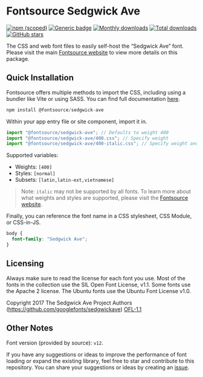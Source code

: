 # Fontsource Sedgwick Ave

[![npm (scoped)](https://img.shields.io/npm/v/@fontsource/sedgwick-ave?color=brightgreen)](https://www.npmjs.com/package/@fontsource/sedgwick-ave) [![Generic badge](https://img.shields.io/badge/fontsource-passing-brightgreen)](https://github.com/fontsource/fontsource) [![Monthly downloads](https://badgen.net/npm/dm/@fontsource/sedgwick-ave)](https://github.com/fontsource/fontsource) [![Total downloads](https://badgen.net/npm/dt/@fontsource/sedgwick-ave)](https://github.com/fontsource/fontsource) [![GitHub stars](https://img.shields.io/github/stars/fontsource/fontsource.svg?style=social&label=Star)](https://github.com/fontsource/fontsource/stargazers)

The CSS and web font files to easily self-host the “Sedgwick Ave” font. Please visit the main [Fontsource website](https://fontsource.org/fonts/sedgwick-ave) to view more details on this package.

## Quick Installation

Fontsource offers multiple methods to import the CSS, including using a bundler like Vite or using SASS. You can find full documentation [here](https://fontsource.org/docs/getting-started/introduction).

```javascript
npm install @fontsource/sedgwick-ave
```

Within your app entry file or site component, import it in.

```javascript
import "@fontsource/sedgwick-ave"; // Defaults to weight 400
import "@fontsource/sedgwick-ave/400.css"; // Specify weight
import "@fontsource/sedgwick-ave/400-italic.css"; // Specify weight and style
```

Supported variables:
- Weights: `[400]`
- Styles: `[normal]`
- Subsets: `[latin,latin-ext,vietnamese]`

> Note: `italic` may not be supported by all fonts. To learn more about what weights and styles are supported, please visit the [Fontsource website](https://fontsource.org/fonts/sedgwick-ave).

Finally, you can reference the font name in a CSS stylesheet, CSS Module, or CSS-in-JS.

```css
body {
  font-family: "Sedgwick Ave";
}
```

## Licensing
Always make sure to read the license for each font you use. Most of the fonts in the collection use the SIL Open Font License, v1.1. Some fonts use the Apache 2 license. The Ubuntu fonts use the Ubuntu Font License v1.0.

Copyright 2017 The Sedgwick Ave Project Authors (https://github.com/googlefonts/sedgwickave)
[OFL-1.1](http://scripts.sil.org/OFL)

## Other Notes
Font version (provided by source): `v12`.

If you have any suggestions or ideas to improve the performance of font loading or expand the existing library, feel free to star and contribute to this repository. You can share your suggestions or ideas by creating an [issue](https://github.com/fontsource/fontsource/issues).